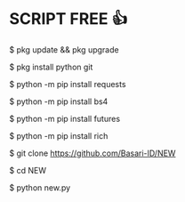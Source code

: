 # SCRIPT FREE 👍

$ pkg update && pkg upgrade

$ pkg install python git

$ python -m pip install requests

$ python -m pip install bs4

$ python -m pip install futures

$ python -m pip install rich

$ git clone https://github.com/Basari-ID/NEW

$ cd NEW

$ python new.py
